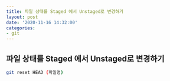 ```yaml
---
title: 파일 상태를 Staged 에서 Unstaged로 변경하기
layout: post
date: '2020-11-16 14:32:00'
categories:
- git
---
```


## 파일 상태를 Staged 에서 Unstaged로 변경하기

```bash
git reset HEAD (파일명)
```
